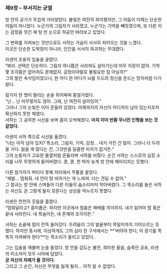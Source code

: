 ### 제9장 – 부서지는 균열

방 안의 공기가 무겁게 가라앉았다. 불빛은 여전히 희미했지만, 그 어둠이 이제는 단순한 어둠이 아니었다. 누군가의 그림자가 사라졌고, 누군가는 기억을 빼앗겼으며, 또 다른 이는 감정을 앗긴 채 텅 빈 눈으로 허공만 바라보고 있었다. 

그 변화를 지켜보는 것만으로도 서하는 가슴이 서서히 죄어오는 것을 느꼈다.  
이곳은 단순한 도박장이 아니라, 인간을 서서히 파괴하는 무대였다.

라센이 조용히 입술을 굴렸다.  
“봐라. 선택은 단순하다. 그림자 하나쯤은 사라져도 살아가는데 아무 지장이 없어. 기억 몇 조각쯤은 없어져도 문제없지. 감정이야말로 불필요한 짐 아닐까?”  
그의 말은 속삭임이었으나, 한 마디 한 마디가 뇌를 두드려 정신을 흔드는 망치처럼 다가왔다. 

참가자 한 명이 떨리는 손을 쥐어짜며 중얼거렸다.  
“난… 난 아무렇지도 않아. 그래, 난 여전히 살아있어.”  
그러나 그의 눈빛은 이미 흔들려 있었다. 어제까지의 자신이 어디까지 남아 있는지조차 확신하지 못한 채였다.  
서하는 그 공허한 시선을 보며 몸이 오싹해졌다. **마치 이미 반쯤 무너진 인형을 보는 것 같았다.**

라센이 서하 쪽으로 시선을 옮겼다.  
“너는 아직 남아 있지? 목소리, 그림자, 기억, 감정… 네가 가진 건 많아. 그러니 더 두려울 거다. 잃을 게 많다는 건, 그것만큼 달콤한 미끼가 없거든.”  
그의 눈동자가 고요한 물결처럼 흔들리며 서하를 비췄다. 순간 서하는 스스로의 심장 소리를 너무 뚜렷하게 들어버렸다. 쿵, 쿵. 한 박자 늦게 방 안에 메아리치는 듯했다. 

다른 참가자가 버티다 못해 자리에서 무릎을 꿇었다.  
“제발… 멈춰줘. 내 안이 텅 비어가는 게 느껴져. 더는 견딜 수 없어.”  
그 절규는 방 안에 스며들어 다른 이들의 숨소리마저 막아버렸다. 그 목소리를 들은 서하는 자신도 곧 그렇게 될지 모른다는 상상을 억누르지 못했다.  

라센은 천천히 웃음을 흘렸다.  
“멈춰달라고? 흥미롭군. 하지만 이곳에서 멈춤은 패배를 의미하지. 네가 잃어야 할 몫은 끝내 사라진다. 네 목숨이든, 네 존재의 조각이든.”  

서하는 손끝에 힘이 잔뜩 들어갔다. 두려움이 그의 발끝부터 목덜미까지 기어오르는 듯했다. 하지만 동시에, 이상하게도 그의 심리 한 구석에서는 **‘버텨야 한다, 이 광기를 똑똑히 지켜봐야 한다’**는 목소리가 울리고 있었다.  

그는 입술을 깨물며 눈을 들었다. 방 안을 감도는 불안, 희미한 울음, 숨죽인 공포, 라센의 미소까지 모두 시야에 담았다.  
**곧 자신의 차례가 올 것이다.**  
그리고 그 순간, 자신은 무엇을 잃게 될지… 아직 알 수 없었다.
